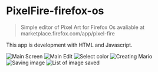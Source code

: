 PixelFire-firefox-os
====================

> Simple editor of Pixel Art for Firefox Os avaliable at  marketplace.firefox.com/app/pixel-fire

This app is development with HTML and Javascript.  


![Main Screen](https://github.com/LuisAraujo/PixelFire_v1.1/blob/master/img01.png)
![Main Edit](https://github.com/LuisAraujo/PixelFire_v1.1/blob/master/img02.png)
![Select color](https://github.com/LuisAraujo/PixelFire_v1.1/blob/master/img03.png)
![Creating Mario](https://github.com/LuisAraujo/PixelFire_v1.1/blob/master/img04.png)
![Saving image](https://github.com/LuisAraujo/PixelFire_v1.1/blob/master/img05.png)
![List of image saved](https://github.com/LuisAraujo/PixelFire_v1.1/blob/master/img06.png)

